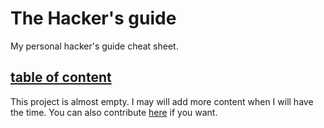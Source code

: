 # The Hacker's guide
My personal hacker's guide cheat sheet.

## [table of content](table-of-contents.md)

This project is almost empty. I may will add more content when I will have the time. You can also contribute [here](/contribute.md) if you want. 



